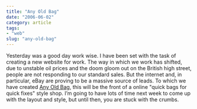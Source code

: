```yaml
---
title: "Any Old Bag"
date: "2006-06-02"
category: article
tags:
- "web"
slug: "any-old-bag"
---
```


 <!-- [![Any Old Bag][image-1]][1] -->
Yesterday was a good day work wise. I have been set with the task of creating a new website for work. The way in which we work has shifted, due to unstable oil prices and the doom gloom out on the British high street, people are not responding to our standard sales. But the internet and, in particular, eBay are proving to be a massive source of leads. To which we have created [Any Old Bag](https://www.anyoldbag.com), this will be the front of a online "quick bags for quick fixes" style shop. I’m going to have lots of time next week to come up with the layout and style, but until then, you are stuck with the crumbs.
